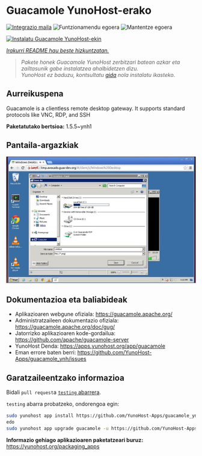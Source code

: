 <!--
Ohart ongi: README hau automatikoki sortu da <https://github.com/YunoHost/apps/tree/master/tools/readme_generator>ri esker
EZ editatu eskuz.
-->

# Guacamole YunoHost-erako

[![Integrazio maila](https://dash.yunohost.org/integration/guacamole.svg)](https://ci-apps.yunohost.org/ci/apps/guacamole/) ![Funtzionamendu egoera](https://ci-apps.yunohost.org/ci/badges/guacamole.status.svg) ![Mantentze egoera](https://ci-apps.yunohost.org/ci/badges/guacamole.maintain.svg)

[![Instalatu Guacamole YunoHost-ekin](https://install-app.yunohost.org/install-with-yunohost.svg)](https://install-app.yunohost.org/?app=guacamole)

*[Irakurri README hau beste hizkuntzatan.](./ALL_README.md)*

> *Pakete honek Guacamole YunoHost zerbitzari batean azkar eta zailtasunik gabe instalatzea ahalbidetzen dizu.*  
> *YunoHost ez baduzu, kontsultatu [gida](https://yunohost.org/install) nola instalatu ikasteko.*

## Aurreikuspena

Guacamole is a clientless remote desktop gateway. It supports standard protocols like VNC, RDP, and SSH

**Paketatutako bertsioa:** 1.5.5~ynh1

## Pantaila-argazkiak

![Guacamole(r)en pantaila-argazkia](./doc/screenshots/screenshot1.jpg)

## Dokumentazioa eta baliabideak

- Aplikazioaren webgune ofiziala: <https://guacamole.apache.org/>
- Administratzaileen dokumentazio ofiziala: <https://guacamole.apache.org/doc/gug/>
- Jatorrizko aplikazioaren kode-gordailua: <https://github.com/apache/guacamole-server>
- YunoHost Denda: <https://apps.yunohost.org/app/guacamole>
- Eman errore baten berri: <https://github.com/YunoHost-Apps/guacamole_ynh/issues>

## Garatzaileentzako informazioa

Bidali `pull request`a [`testing` abarrera](https://github.com/YunoHost-Apps/guacamole_ynh/tree/testing).

`testing` abarra probatzeko, ondorengoa egin:

```bash
sudo yunohost app install https://github.com/YunoHost-Apps/guacamole_ynh/tree/testing --debug
edo
sudo yunohost app upgrade guacamole -u https://github.com/YunoHost-Apps/guacamole_ynh/tree/testing --debug
```

**Informazio gehiago aplikazioaren paketatzeari buruz:** <https://yunohost.org/packaging_apps>

